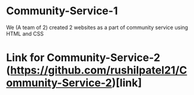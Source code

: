 # Community-Service-1
We (A team of 2) created 2 websites as a part of community service using HTML and CSS

# Link for Community-Service-2 (https://github.com/rushilpatel21/Community-Service-2)[link]
